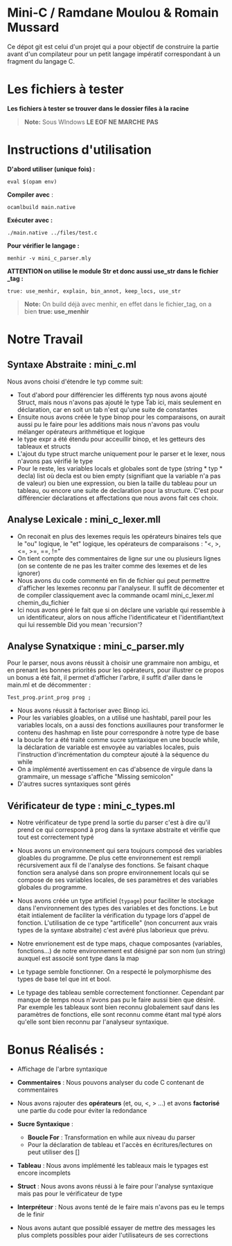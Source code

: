 # Mini-C / Ramdane Moulou & Romain Mussard
Ce dépot git est celui d'un projet qui a pour objectif de construire la partie avant d'un compilateur pour un petit langage impératif correspondant à un fragment du langage C.

# Les fichiers à tester

**Les fichiers à tester se trouver dans le dossier files à la racine**
> **Note:** Sous WIndows **LE EOF NE MARCHE PAS** 

#### 

# Instructions d'utilisation

**D'abord utiliser (unique fois) :**

```
eval $(opam env)
```
**Compiler avec** :
```
ocamlbuild main.native
```
**Exécuter avec :**
```
./main.native ../files/test.c
```

**Pour vérifier le langage :**
```
menhir -v mini_c_parser.mly
```


**ATTENTION on utilise le module Str et donc aussi use_str dans le fichier _tag :**
```
true: use_menhir, explain, bin_annot, keep_locs, use_str
```

> **Note:** On build déjà avec menhir, en effet dans le fichier_tag, on a bien  **true: use_menhir**

# Notre Travail

## Syntaxe Abstraite : mini_c.ml

Nous avons choisi d'étendre le typ comme suit: 
- Tout d'abord pour différencier les différents typ nous avons ajouté Struct, mais nous n'avons pas ajouté le type Tab ici, mais seulement en déclaration, car en soit un tab n'est qu'une suite de constantes
- Ensuite nous avons créée le type binop pour les comparaisons, on aurait aussi pu le faire pour les additions mais nous n'avons pas voulu mélanger opérateurs arithmétique et logique
- le type expr a été étendu pour acceuillir binop, et les getteurs des tableaux et structs
- L'ajout du type struct marche uniquement pour le parser et le lexer, nous n'avons pas vérifié le type
- Pour le reste, les variables locals et globales sont de type (string * typ * decla) list où decla est ou bien empty (signifiant que la variable n'a pas de valeur) ou bien une expression, ou bien la taille du tableau pour un tableau, ou encore une suite de declaration pour la structure. C'est pour différencier déclarations et affectations que nous avons fait ces choix.



## Analyse Lexicale : mini_c_lexer.mll

- On reconait en plus des lexemes requis les opérateurs binaires tels que le "ou" logique, le "et" logique, les opérateurs de comparaisons : "<, >, <=, >=, ==, !="
- On tient compte des commentaires de ligne sur une ou plusieurs lignes (on se contente de ne pas les traiter comme des lexemes et de les ignorer)
- Nous avons du code commenté en fin de fichier qui peut permettre d'afficher les lexemes reconnu par l'analyseur. Il suffit de décomenter et de compiler classiquement avec la commande ocaml mini_c_lexer.ml chemin_du_fichier
- Ici nous avons géré le fait que si on déclare une variable qui ressemble à un identificateur, alors on nous affiche l'identificateur et l'identifiant/text qui lui ressemble Did you mean 'recursion'?

## Analyse Synatxique : mini_c_parser.mly

Pour le parser, nous avons réussit à choisir une grammaire non ambigu, et en prenant les bonnes priorités pour les opérateurs, pour illustrer ce propos un bonus a été fait, il permet d'afficher l'arbre, il suffit d'aller dans le main.ml et de décommenter : 
```
Test_prog.print_prog prog ;
```
- Nous avons réussit à factoriser avec Binop ici. 
- Pour les variables gloables, on a utilisé une hashtabl, pareil pour les variables locals, on a aussi des fonctions auxiliaures pour transformer le contenu des hashmap en liste pour correspondre à notre type de base
- la boucle for a été traité comme sucre syntaxique en une boucle while, la déclaration de variable est envoyée au variables locales, puis l'instruction d'incrémentation du compteur ajouté à la séquence du while
- On a implémenté avertissement en cas d'absence de virgule dans la grammaire, un message s'affiche "Missing semicolon"
- D'autres sucres syntaxiques sont gérés


## Vérificateur de type : mini_c_types.ml

- Notre vérificateur de type prend la sortie du parser c'est à dire qu'il prend ce qui correspond à prog dans la syntaxe abstraite et vérifie que tout est correctement typé

- Nous avons un environnement qui sera toujours composé des variables gloables du programme. De plus cette environnement est rempli récursivement aux fil de l'analyse des fonctions. Se faisant chaque fonction sera analysé dans son propre environnement locals qui se compose de ses variables locales, de ses paramètres et des variables globales du programme.

- Nous avons créée un type artificiel (```typage```)  pour faciliter le stockage dans l'environnement des types des variables et des fonctions. Le but était intialement de faciliter la vérification du typage lors d'appel de fonction. L'utilisation de ce type "artificelle" (non concurrent aux vrais types de la syntaxe abstraite) c'est avéré plus laborieux que prévu.


- Notre envrionement est de type maps, chaque composantes (variables, fonctions...) de notre environnement est désigné par son nom (un string) auxquel est associé sont type dans la map


- Le typage semble fonctionner. On a respecté le polymorphisme des types de base tel que int et bool.

- Le typage des tableau semble correctement fonctionner. Cependant par manque de temps nous n'avons pas pu le faire aussi bien que désiré. Par exemple les tableaux sont bien reconnu globalement sauf dans les paramètres de fonctions, elle sont reconnu comme étant mal typé alors qu'elle sont bien reconnu par l'analyseur syntaxique.



# Bonus Réalisés : 

- Affichage de l'arbre syntaxique
- **Commentaires** : Nous pouvons analyser du code C contenant de commentaires
- Nous avons rajouter des **opérateurs** (et, ou, <, > ...) et avons **factorisé** une partie du code pour éviter la redondance
- **Sucre Syntaxique** :
    - **Boucle For** : Transformation en while aux niveau du parser
    - Pour la déclaration de tableau et l'accès en écritures/lectures on peut utiliser des []

- **Tableau** : Nous avons implémenté les tableaux mais le typages est encore incomplets

- **Struct** : Nous avons avons réussi à le faire pour l'analyse syntaxique mais pas pour le vérificateur de type

- **Interpréteur** : Nous avons tenté de le faire mais n'avons pas eu le temps de le finir

- Nous avons autant que possiblé essayer de mettre des messages les plus complets possibles pour aider l'utilisateurs de ses corrections

